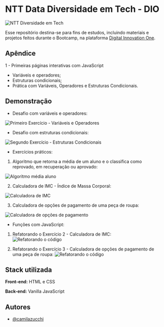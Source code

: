 
# NTT Data Diversidade em Tech - DIO
![NTT Diversidade em Tech](https://uploaddeimagens.com.br/images/004/070/166/full/nttdataBootcamp.PNG?1666303445)

Esse repositório destina-se para fins de estudos, incluindo materiais e  projetos feitos durante o Bootcamp, na plataforma [Digital Innovation One](https://www.dio.me/).


## Apêndice

1 - Primeiras páginas interativas com JavaScript
- Variáveis e operadores;
- Estruturas condicionais;
- Prática com Variáveis, Operadores e Estruturas Condicionais.


## Demonstração

- Desafio com variáveis e operadores:

![Primeiro Exercício - Variáveis e Operadores](https://uploaddeimagens.com.br/images/004/070/131/full/primeiroExercicio.png?1666301366)

- Desafio com estruturas condicionais:

![Segundo Exercício - Estruturas Condicionais](https://uploaddeimagens.com.br/images/004/070/132/full/segundoExercicio.png?1666301462)

- Exercícios práticos:

1. Algoritmo que retorna a média de um aluno e o classifica como reprovado, em recuperação ou aprovado:

![Algoritmo média aluno](https://uploaddeimagens.com.br/images/004/072/114/original/exercicio1.png?1666415489)

2. Calculadora de IMC - Índice de Massa Corporal:

![Calculadora de IMC](https://uploaddeimagens.com.br/images/004/072/120/original/exercicio2.png?1666416932)

3. Calculadora de opções de pagamento de uma peça de roupa:

![Calculadora de opções de pagamento](https://uploaddeimagens.com.br/images/004/074/166/original/exercicio3.png?1666630876)

- Funções com JavaScript:

1. Refatorando o Exercício 2 - Calculadora de IMC:
![Refatorando o código](https://uploaddeimagens.com.br/images/004/074/336/original/exercicioFuncoes.png?1666634054)

2. Refatorando o Exercício 3 - Calculadora de opções de pagamento de uma peça de roupa:
![Refatorando o código](https://uploaddeimagens.com.br/images/004/074/537/original/exercicioFuncoes2.png?1666636633)

## Stack utilizada

**Front-end:** HTML e CSS

**Back-end:** Vanilla JavaScript


## Autores

- [@camilazucchi](https://www.github.com/camilazucchi)

